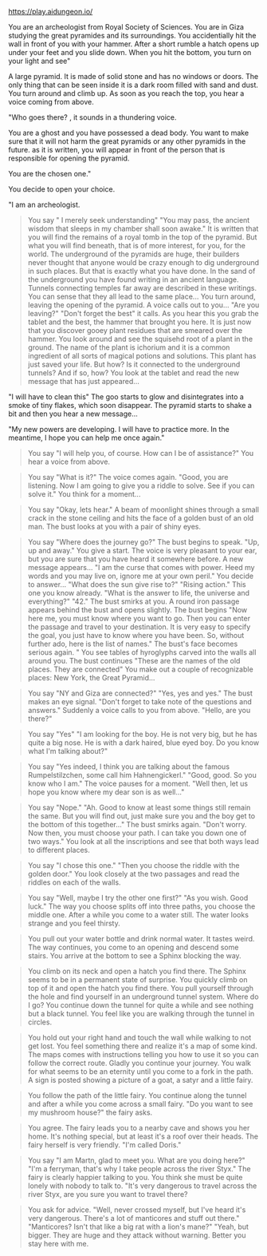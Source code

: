 https://play.aidungeon.io/


You are an archeologist from Royal Society of Sciences. You are in Giza studying the great pyramides and its surroundings. You accidentially hit the wall in front of you with your hammer. After a short rumble a hatch opens up under your feet and you slide down. When you hit the bottom, you turn on your light and see"

A large pyramid. It is made of solid stone and has no windows or doors. The only thing that can be seen inside it is a dark room filled with sand and dust.
You turn around and climb up. As soon as you reach the top, you hear a voice coming from above.

"Who goes there?
, it sounds in a thundering voice.

You are a ghost and you have possessed a dead body. You want to make sure that it will not harm the great pyramids or any other pyramids in the future.
as it is written, you will appear in front of the person that is responsible for opening the pyramid.

You are the chosen one."

You decide to open your choice.

"I am an archeologist.

> You say " I merely seek understanding"
"You may pass, the ancient wisdom that sleeps in my chamber shall soon awake."
It is written that you will find the remains of a royal tomb in the top of the pyramid.
But what you will find beneath, that is of more interest, for you, for the world. The underground of the pyramids are huge, their builders never thought that anyone would be crazy enough to dig underground in such places. But that is exactly what you have done. In the sand of the underground you have found writing in an ancient language.
Tunnels connecting temples far away are described in these writings. You can sense that they all lead to the same place...
You turn around, leaving the opening of the pyramid. A voice calls out to you...
"Are you leaving?"
"Don't forget the best" it calls. As you hear this you grab the tablet and the best, the hammer that brought you here. It is just now that you discover gooey plant residues that are smeared over the hammer. You look around and see the squisehd root of a plant in the ground. The name of the plant is ichorium and it is a common ingredient of all sorts of magical potions and solutions. This plant has just saved your life. But how?
Is it connected to the underground tunnels? And if so, how?
You look at the tablet and read the new message that has just appeared...

"I will have to clean this"
The goo starts to glow and disintegrates into a smoke of tiny flakes, which soon disappear. The pyramid starts to shake a bit and then you hear a new message...

"My new powers are developing. I will have to practice more. In the meantime, I hope you can help me once again."

> You say "I will help you, of course. How can I be of assistance?"
You hear a voice from above.

> You say "What is it?"
The voice comes again.
"Good, you are listening. Now I am going to give you a riddle to solve. See if you can solve it."
You think for a moment...

> You say "Okay, lets hear."
A beam of moonlight shines through a small crack in the stone ceiling and hits the face of a golden bust of an old man. The bust looks at you with a pair of shiny eyes.

> You say "Where does the journey go?"
The bust begins to speak.
"Up, up and away."
You give a start. The voice is very pleasant to your ear, but you are sure that you have heard it somewhere before.
A new message appears...
"I am the curse that comes with power. Heed my words and you may live on, ignore me at your own peril."
You decide to answer...
"What does the sun give rise to?"
"Rising action."
This one you know already.
"What is the answer to life, the universe and everything?"
"42."
The bust smirks at you.
A round iron passage appears behind the bust and opens slightly. The bust begins "Now here me, you must know where you want to go. Then you can enter the passage and travel to your destination. It is very easy to specify the goal, you just have to know where you have been. So, without further ado, here is the list of names."
The bust's face becomes serious again.
"
You see tables of hyroglyphs carved into the walls all around you. The bust continues "These are the names of the old places. They are connected"
You make out a couple of recognizable places: New York, the Great Pyramid...

> You say "NY and Giza are connected?"
"Yes, yes and yes."
The bust makes an eye signal.
"Don't forget to take note of the questions and answers."
Suddenly a voice calls to you from above.
"Hello, are you there?"

> You say "Yes"
"I am looking for the boy. He is not very big, but he has quite a big nose. He is with a dark haired, blue eyed boy. Do you know what I'm talking about?"

> You say "Yes indeed, I think you are talking about the famous Rumpelstilzchen, some call him Hahnengickerl."
"Good, good. So you know who I am."
The voice pauses for a moment.
"Well then, let us hope you know where my dear son is as well..."

> You say "Nope."
"Ah. Good to know at least some things still remain the same. But you will find out, just make sure you and the boy get to the bottom of this together..."
The bust smirks again.
"Don't worry. Now then, you must choose your path. I can take you down one of two ways."
You look at all the inscriptions and see that both ways lead to different places.

> You say "I chose this one."
"Then you choose the riddle with the golden door."
You look closely at the two passages and read the riddles on each of the walls.

> You say "Well, maybe I try the other one first?"
"As you wish. Good luck."
The way you choose splits off into three paths, you choose the middle one.
After a while you come to a water still. The water looks strange and you feel thirsty.

> You pull out your water bottle and drink normal water.
It tastes weird.
The way continues, you come to an opening and descend some stairs. You arrive at the bottom to see a Sphinx blocking the way.

> You climb on its neck and open a hatch you find there.
The Sphinx seems to be in a permanent state of surprise. You quickly climb on top of it and open the hatch you find there. You pull yourself through the hole and find yourself in an underground tunnel system.
Where do I go?
You continue down the tunnel for quite a while and see nothing but a black tunnel. You feel like you are walking through the tunnel in circles.

> You hold out your right hand and touch the wall while walking to not get lost.
You feel something there and realize it's a map of some kind.
The maps comes with instructions telling you how to use it so you can follow the correct route.
Gladly you continue your journey.
You walk for what seems to be an eternity until you come to a fork in the path.
A sign is posted showing a picture of a goat, a satyr and a little fairy.

> You follow the path of the little fairy.
You continue along the tunnel and after a while you come across a small fairy.
"Do you want to see my mushroom house?" the fairy asks.

> You agree.
The fairy leads you to a nearby cave and shows you her home. It's nothing special, but at least it's a roof over their heads. The fairy herself is very friendly.
"I'm called Doris."

> You say "I am Martn, glad to meet you. What are you doing here?"
"I'm a ferryman, that's why I take people across the river Styx."
The fairy is clearly happier talking to you. You think she must be quite lonely with nobody to talk to.
"It's very dangerous to travel across the river Styx, are you sure you want to travel there?

> You ask for advice.
"Well, never crossed myself, but I've heard it's very dangerous. There's a lot of manticores and stuff out there."
"Manticores? Isn't that like a big rat with a lion's mane?"
"Yeah, but bigger. They are huge and they attack without warning. Better you stay here with me.
